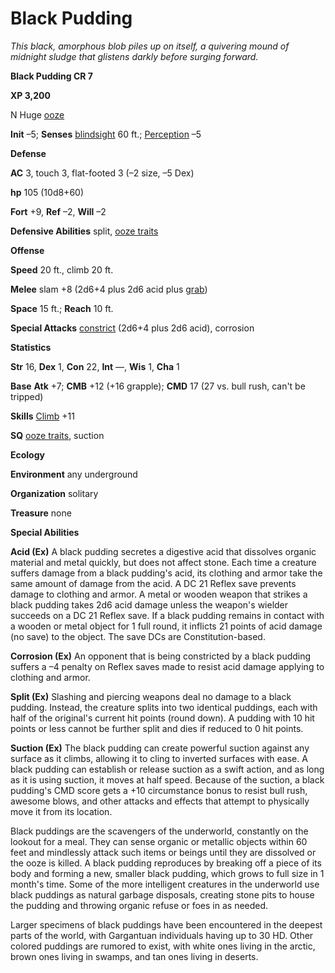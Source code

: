# Black Pudding

_This black, amorphous blob piles up on itself, a quivering mound of midnight sludge that glistens darkly before surging forward._

**Black Pudding CR 7**

**XP 3,200**

N Huge [ooze](creatureTypes.html#_ooze)

**Init** –5; **Senses** [blindsight](universalMonsterRules.html#_blindsight) 60 ft.; [Perception](../skills/perception.html#_perception) –5

**Defense**

**AC** 3, touch 3, flat-footed 3 (–2 size, –5 Dex)

**hp** 105 (10d8+60)

**Fort** +9, **Ref** –2, **Will** –2

**Defensive Abilities** split, [ooze traits](creatureTypes.html#_ooze)

**Offense**

**Speed** 20 ft., climb 20 ft.

**Melee** slam +8 (2d6+4 plus 2d6 acid plus [grab](universalMonsterRules.html#_grab))

**Space** 15 ft.; **Reach** 10 ft.

**Special Attacks** [constrict](universalMonsterRules.html#_constrict) (2d6+4 plus 2d6 acid), corrosion

**Statistics**

**Str** 16, **Dex** 1, **Con** 22, **Int** —, **Wis** 1, **Cha** 1

**Base**  **Atk** +7; **CMB** +12 (+16 grapple); **CMD** 17 (27 vs. bull rush, can't be tripped)

**Skills** [Climb](../skills/climb.html#_climb) +11

**SQ** [ooze traits](creatureTypes.html#_ooze), suction

**Ecology**

**Environment** any underground

**Organization** solitary

**Treasure** none

**Special Abilities**

**Acid (Ex)** A black pudding secretes a digestive acid that dissolves organic material and metal quickly, but does not affect stone. Each time a creature suffers damage from a black pudding's acid, its clothing and armor take the same amount of damage from the acid. A DC 21 Reflex save prevents damage to clothing and armor. A metal or wooden weapon that strikes a black pudding takes 2d6 acid damage unless the weapon's wielder succeeds on a DC 21 Reflex save. If a black pudding remains in contact with a wooden or metal object for 1 full round, it inflicts 21 points of acid damage (no save) to the object. The save DCs are Constitution-based.

**Corrosion (Ex)** An opponent that is being constricted by a black pudding suffers a –4 penalty on Reflex saves made to resist acid damage applying to clothing and armor.

**Split (Ex)** Slashing and piercing weapons deal no damage to a black pudding. Instead, the creature splits into two identical puddings, each with half of the original's current hit points (round down). A pudding with 10 hit points or less cannot be further split and dies if reduced to 0 hit points.

**Suction (Ex)** The black pudding can create powerful suction against any surface as it climbs, allowing it to cling to inverted surfaces with ease. A black pudding can establish or release suction as a swift action, and as long as it is using suction, it moves at half speed. Because of the suction, a black pudding's CMD score gets a +10 circumstance bonus to resist bull rush, awesome blows, and other attacks and effects that attempt to physically move it from its location.

Black puddings are the scavengers of the underworld, constantly on the lookout for a meal. They can sense organic or metallic objects within 60 feet and mindlessly attack such items or beings until they are dissolved or the ooze is killed. A black pudding reproduces by breaking off a piece of its body and forming a new, smaller black pudding, which grows to full size in 1 month's time. Some of the more intelligent creatures in the underworld use black puddings as natural garbage disposals, creating stone pits to house the pudding and throwing organic refuse or foes in as needed.

Larger specimens of black puddings have been encountered in the deepest parts of the world, with Gargantuan individuals having up to 30 HD. Other colored puddings are rumored to exist, with white ones living in the arctic, brown ones living in swamps, and tan ones living in deserts.

